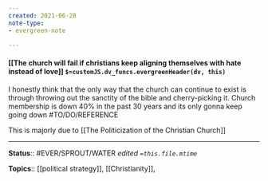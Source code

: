 ```yaml
---
created: 2021-06-28
note-type: 
- evergreen-note

---
```


#### [[The church will fail if christians keep aligning themselves with hate instead of love]] `$=customJS.dv_funcs.evergreenHeader(dv, this)`

I honestly think that the only way that the church can continue to exist is through throwing out the sanctity of the bible and cherry-picking it.  Church membership is down 40% in the past 30 years and its only gonna keep going down #TO/DO/REFERENCE 

This is majorly due to [[The Politicization of the Christian Church]]

---

**Status**:: #EVER/SPROUT/WATER 
*edited `=this.file.mtime`*

**Topics**:: [[political strategy]], [[Christianity]], 

